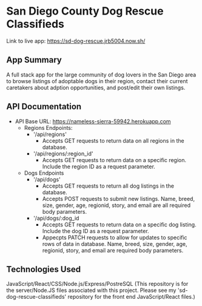 # San Diego County Dog Rescue Classifieds
Link to live app: https://sd-dog-rescue.jrb5004.now.sh/

## App Summary
A full stack app for the large community of dog lovers in the San Diego area to browse listings of adoptable dogs in their region, contact their current caretakers about adption opportunities, and post/edit their own listings.

## API Documentation 
- API Base URL: https://nameless-sierra-59942.herokuapp.com
  - Regions Endpoints:
    - '/api/regions'
      - Accepts GET requests to return data on all regions in the database.
    - '/api/regions/:region_id'
      - Accepts GET requests to return data on a specific region.  Include the region ID as a request parameter.
  - Dogs Endpoints
    - '/api/dogs'
      - Accepts GET requests to return all dog listings in the database.
      - Accepts POST requests to submit new listings.  Name, breed, size, gender, age, regionid, story, and email are all required body parameters.
    - '/api/dogs/:dog_id
      - Accepts GET requests to return data on a specific dog listing.  Include the dog ID as a request parameter.
      - Appecpts PATCH requests to allow for updates to specific rows of data in database.  Name, breed, size, gender, age, regionid, story, and email are required body parameters.
    
    


## Technologies Used
JavaScript/React/CSS/Node.js/Express/PostreSQL  (This repository is for the server/Node.JS files associated with this project.  Please see my 'sd-dog-rescue-classifieds' repository for the front end JavaScript/React files.)
